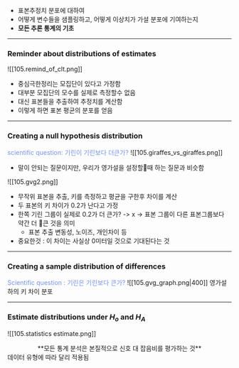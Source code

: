 - 표본추정치 분포에 대하여
- 어떻게 변수들을 샘플링하고,  어떻게 이상치가 가설 분포에 기여하는지
- **모든 추론 통계의 기초**

---
### Reminder about distributions of estimates
![[105.remind_of_clt.png]]
- 중심극한정리는 모집단이 있다고 가정함
- 대부분 모집단의 모수를 실제로 측정할수  없음
- 대신 표본들을 추출하여 추정치를 계산함
- 이렇게 하면 표본 평균의 분포를 얻음

---
### Creating a null hypothesis distribution

<span style="color:rgb(118, 147, 234)">scientific question: 기린이 기린보다 더큰가?</span> 
![[105.giraffes_vs_giraffes.png]]
- 말이 안되는 질문이지만, 우리가 영가설을 설정할때 하는 질문과 비슷함

![[105.gvg2.png]]


- 무작위 표본을 추출, 키를 측정하고 평균을 구한후 차이를 계산
- 두 표본의 키 차이가 0.2가 난다고 가정
- 한쪽 기린 그룹이 실제로 0.2가 더 큰가? -> x -> 표본 그룹이 다른 표본그룹보다 약간 더 큰 것을 의미
	- 표본 추출 변동성, 노이즈, 개인차이 등
- 중요한것 : 이 차이는 사실상 0미터일 것으로 기대된다는 것

---
### Creating a sample distribution of differences

<span style="color:rgb(118, 147, 234)">Scientific question : 기린은 기린보다 큰가?</span> 
![[105.gvg_graph.png|400]]
영가설 하의 키 차이 분포

---
### Estimate distributions under $H_o$ and $H_A$
![[105.statistics estimate.png]]
<center>**모든 통계 분석은 본질적으로 신호 대 잡음비를 평가하는 것**</center>
데이터 유형에 따라 달리 적용됨
